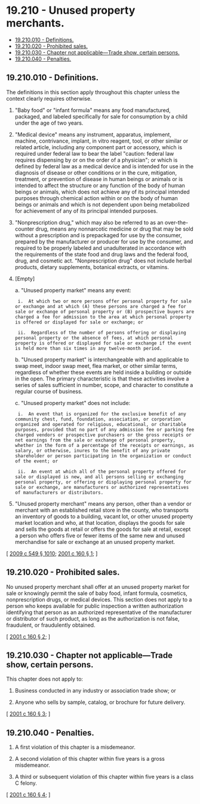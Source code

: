 # 19.210 - Unused property merchants.
* [19.210.010 - Definitions.](#19210010---definitions)
* [19.210.020 - Prohibited sales.](#19210020---prohibited-sales)
* [19.210.030 - Chapter not applicable—Trade show, certain persons.](#19210030---chapter-not-applicabletrade-show-certain-persons)
* [19.210.040 - Penalties.](#19210040---penalties)
## 19.210.010 - Definitions.
The definitions in this section apply throughout this chapter unless the context clearly requires otherwise.

1. "Baby food" or "infant formula" means any food manufactured, packaged, and labeled specifically for sale for consumption by a child under the age of two years.

2. "Medical device" means any instrument, apparatus, implement, machine, contrivance, implant, in vitro reagent, tool, or other similar or related article, including any component part or accessory, which is required under federal law to bear the label "caution: federal law requires dispensing by or on the order of a physician"; or which is defined by federal law as a medical device and is intended for use in the diagnosis of disease or other conditions or in the cure, mitigation, treatment, or prevention of disease in human beings or animals or is intended to affect the structure or any function of the body of human beings or animals, which does not achieve any of its principal intended purposes through chemical action within or on the body of human beings or animals and which is not dependent upon being metabolized for achievement of any of its principal intended purposes.

3. "Nonprescription drug," which may also be referred to as an over-the-counter drug, means any nonnarcotic medicine or drug that may be sold without a prescription and is prepackaged for use by the consumer, prepared by the manufacturer or producer for use by the consumer, and required to be properly labeled and unadulterated in accordance with the requirements of the state food and drug laws and the federal food, drug, and cosmetic act. "Nonprescription drug" does not include herbal products, dietary supplements, botanical extracts, or vitamins.

4. [Empty]

    a.  "Unused property market" means any event:

        i.  At which two or more persons offer personal property for sale or exchange and at which (A) these persons are charged a fee for sale or exchange of personal property or (B) prospective buyers are charged a fee for admission to the area at which personal property is offered or displayed for sale or exchange; or

        ii.  Regardless of the number of persons offering or displaying personal property or the absence of fees, at which personal property is offered or displayed for sale or exchange if the event is held more than six times in any twelve-month period.

    b.  "Unused property market" is interchangeable with and applicable to swap meet, indoor swap meet, flea market, or other similar terms, regardless of whether these events are held inside a building or outside in the open. The primary characteristic is that these activities involve a series of sales sufficient in number, scope, and character to constitute a regular course of business.

    c.  "Unused property market" does not include:

        i.  An event that is organized for the exclusive benefit of any community chest, fund, foundation, association, or corporation organized and operated for religious, educational, or charitable purposes, provided that no part of any admission fee or parking fee charged vendors or prospective purchasers or the gross receipts or net earnings from the sale or exchange of personal property, whether in the form of a percentage of the receipts or earnings, as salary, or otherwise, inures to the benefit of any private shareholder or person participating in the organization or conduct of the event; or

        ii.  An event at which all of the personal property offered for sale or displayed is new, and all persons selling or exchanging personal property, or offering or displaying personal property for sale or exchange, are manufacturers or authorized representatives of manufacturers or distributors.

5. "Unused property merchant" means any person, other than a vendor or merchant with an established retail store in the county, who transports an inventory of goods to a building, vacant lot, or other unused property market location and who, at that location, displays the goods for sale and sells the goods at retail or offers the goods for sale at retail, except a person who offers five or fewer items of the same new and unused merchandise for sale or exchange at an unused property market.

\[ [2009 c 549 § 1010](http://lawfilesext.leg.wa.gov/biennium/2009-10/Pdf/Bills/Session%20Laws/Senate/5038.SL.pdf?cite=2009%20c%20549%20§%201010); [2001 c 160 § 1](http://lawfilesext.leg.wa.gov/biennium/2001-02/Pdf/Bills/Session%20Laws/Senate/5374.SL.pdf?cite=2001%20c%20160%20§%201); \]

## 19.210.020 - Prohibited sales.
No unused property merchant shall offer at an unused property market for sale or knowingly permit the sale of baby food, infant formula, cosmetics, nonprescription drugs, or medical devices. This section does not apply to a person who keeps available for public inspection a written authorization identifying that person as an authorized representative of the manufacturer or distributor of such product, as long as the authorization is not false, fraudulent, or fraudulently obtained.

\[ [2001 c 160 § 2](http://lawfilesext.leg.wa.gov/biennium/2001-02/Pdf/Bills/Session%20Laws/Senate/5374.SL.pdf?cite=2001%20c%20160%20§%202); \]

## 19.210.030 - Chapter not applicable—Trade show, certain persons.
This chapter does not apply to:

1. Business conducted in any industry or association trade show; or

2. Anyone who sells by sample, catalog, or brochure for future delivery.

\[ [2001 c 160 § 3](http://lawfilesext.leg.wa.gov/biennium/2001-02/Pdf/Bills/Session%20Laws/Senate/5374.SL.pdf?cite=2001%20c%20160%20§%203); \]

## 19.210.040 - Penalties.
1. A first violation of this chapter is a misdemeanor.

2. A second violation of this chapter within five years is a gross misdemeanor.

3. A third or subsequent violation of this chapter within five years is a class C felony.

\[ [2001 c 160 § 4](http://lawfilesext.leg.wa.gov/biennium/2001-02/Pdf/Bills/Session%20Laws/Senate/5374.SL.pdf?cite=2001%20c%20160%20§%204); \]


